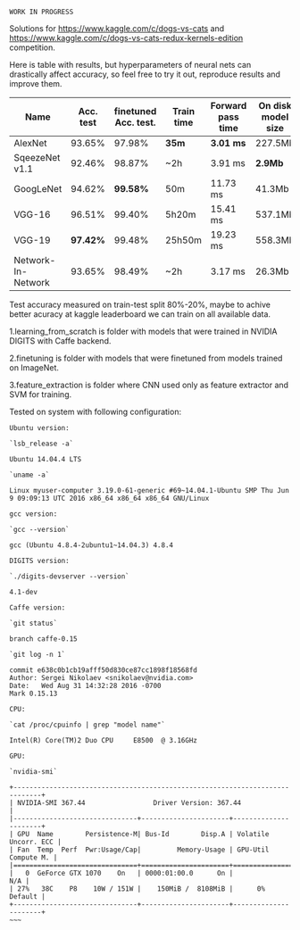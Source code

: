 `WORK IN PROGRESS`

Solutions for https://www.kaggle.com/c/dogs-vs-cats and https://www.kaggle.com/c/dogs-vs-cats-redux-kernels-edition competition.

Here is table with results, but hyperparameters of neural nets can drastically affect accuracy, so feel free to try it out, reproduce results and improve them.

Name| Acc. test | finetuned Acc. test. | Train time | Forward pass time | On disk model size | Year | Paper
------------------ | --- | --- | --- | --- | --- | --- | ---
AlexNet | 93.65%  | 97.98% | **35m** | **3.01 ms** | 227.5Mb | 2012 | [link](http://papers.nips.cc/paper/4824-imagenet-classification-with-deep-convolutional-neural-networks.pdf)
SqeezeNet v1.1 | 92.46% | 98.87% | ~2h | 3.91 ms| **2.9Mb** | 2016 | [link](http://arxiv.org/pdf/1602.07360v3.pdf)
GoogLeNet | 94.62% | **99.58%** | 50m | 11.73 ms | 41.3Mb | 2014 | [link](http://www.cs.unc.edu/~wliu/papers/GoogLeNet.pdf)
VGG-16 | 96.51% | 99.40% | 5h20m | 15.41 ms | 537.1Mb | 2014 | [link](http://arxiv.org/pdf/1409.1556.pdf)
VGG-19 | **97.42%** | 99.48% | 25h50m | 19.23 ms | 558.3Mb | 2014 | [link](http://arxiv.org/pdf/1409.1556.pdf)
Network-In-Network | 93.65% | 98.49% | ~2h | 3.17 ms | 26.3Mb | 2014 | [link](http://arxiv.org/pdf/1312.4400v3.pdf)

Test accuracy measured on train-test split 80%-20%, maybe to achive better acuracy at kaggle leaderboard we can train on all available data.

1.learning_from_scratch is folder with models that were trained in NVIDIA DIGITS with Caffe backend.

2.finetuning is folder with models that were finetuned from models trained on ImageNet.

3.feature_extraction is folder where CNN used only as feature extractor and SVM for training.

Tested on system with following configuration:
~~~~
Ubuntu version:

`lsb_release -a`

Ubuntu 14.04.4 LTS

`uname -a`

Linux myuser-computer 3.19.0-61-generic #69~14.04.1-Ubuntu SMP Thu Jun 9 09:09:13 UTC 2016 x86_64 x86_64 x86_64 GNU/Linux

gcc version:

`gcc --version`

gcc (Ubuntu 4.8.4-2ubuntu1~14.04.3) 4.8.4

DIGITS version:

`./digits-devserver --version`

4.1-dev

Caffe version:

`git status`

branch caffe-0.15

`git log -n 1`

commit e638c0b1cb19afff50d830ce87cc1898f18568fd
Author: Sergei Nikolaev <snikolaev@nvidia.com>
Date:   Wed Aug 31 14:32:28 2016 -0700
Mark 0.15.13

CPU:

`cat /proc/cpuinfo | grep "model name"`

Intel(R) Core(TM)2 Duo CPU     E8500  @ 3.16GHz

GPU:

`nvidia-smi`

+-----------------------------------------------------------------------------+
| NVIDIA-SMI 367.44                 Driver Version: 367.44                    |
|-------------------------------+----------------------+----------------------+
| GPU  Name        Persistence-M| Bus-Id        Disp.A | Volatile Uncorr. ECC |
| Fan  Temp  Perf  Pwr:Usage/Cap|         Memory-Usage | GPU-Util  Compute M. |
|===============================+======================+======================|
|   0  GeForce GTX 1070    On   | 0000:01:00.0      On |                  N/A |
| 27%   38C    P8    10W / 151W |    150MiB /  8108MiB |      0%      Default |
+-------------------------------+----------------------+----------------------+
~~~



